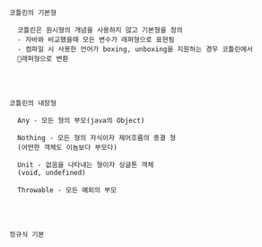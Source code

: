 `코틀린의 기본형`

```
  코틀린은 원시형의 개념을 사용하지 않고 기본형을 정의
  - 자바와 비교했을때 모든 변수가 래퍼형으로 표현됨
  - 컴파일 시 사용한 언어가 boxing, unboxing을 지원하는 경우 코틀린에서
  래퍼형으로 변환
```
<br />
<br />

`코틀린의 내장형`
```
  Any - 모든 형의 부모(java의 Object)

  Nothing - 모든 형의 자식이자 제어흐름의 종결 형
  (어떤한 객체도 이놈보다 부모다)

  Unit - 없음을 나타내는 형이자 싱글톤 객체
  (void, undefined)

  Throwable - 모든 예외의 부모
```
<br />
<br />

`정규식 기본`
```
```

